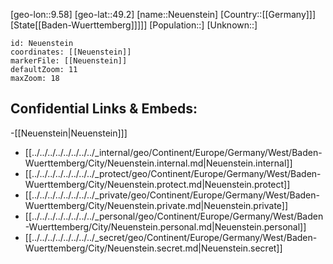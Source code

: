 ﻿---
location: [49.2,9.58]
mapzoom: [7,12] 
mapmarker: city 
type: City
tags:
- geo/City


SpocWebEntityId: 32816
isDeleted: false
confidential: public

---
[geo-lon::9.58]
[geo-lat::49.2]
[name::Neuenstein]
[Country::[[Germany]]]
[State[[Baden-Wuerttemberg]]]]]
[Population::]
[Unknown::]


```leaflet
id: Neuenstein
coordinates: [[Neuenstein]]
markerFile: [[Neuenstein]]
defaultZoom: 11 
maxZoom: 18
```


## Confidential Links & Embeds: 
-[[Neuenstein|Neuenstein]]] 
- [[../../../../../../../../_internal/geo/Continent/Europe/Germany/West/Baden-Wuerttemberg/City/Neuenstein.internal.md|Neuenstein.internal]] 
- [[../../../../../../../../_protect/geo/Continent/Europe/Germany/West/Baden-Wuerttemberg/City/Neuenstein.protect.md|Neuenstein.protect]] 
- [[../../../../../../../../_private/geo/Continent/Europe/Germany/West/Baden-Wuerttemberg/City/Neuenstein.private.md|Neuenstein.private]] 
- [[../../../../../../../../_personal/geo/Continent/Europe/Germany/West/Baden-Wuerttemberg/City/Neuenstein.personal.md|Neuenstein.personal]] 
- [[../../../../../../../../_secret/geo/Continent/Europe/Germany/West/Baden-Wuerttemberg/City/Neuenstein.secret.md|Neuenstein.secret]] 
